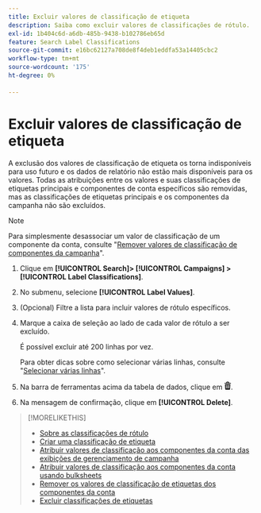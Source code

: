 ```yaml
---
title: Excluir valores de classificação de etiqueta
description: Saiba como excluir valores de classificações de rótulo.
exl-id: 1b404c6d-a6db-485b-9438-b102786eb65d
feature: Search Label Classifications
source-git-commit: e16bc62127a708de8f4deb1eddfa53a14405cbc2
workflow-type: tm+mt
source-wordcount: '175'
ht-degree: 0%

---
```


# Excluir valores de classificação de etiqueta

A exclusão dos valores de classificação de etiqueta os torna indisponíveis para uso futuro e os dados de relatório não estão mais disponíveis para os valores. Todas as atribuições entre os valores e suas classificações de etiquetas principais e componentes de conta específicos são removidas, mas as classificações de etiquetas principais e os componentes da campanha não são excluídos.

>[!NOTE]
>
>Para simplesmente desassociar um valor de classificação de um componente da conta, consulte &quot;[Remover valores de classificação de componentes da campanha](classification-values-remove.md)&quot;.

1. Clique em **[!UICONTROL Search]> [!UICONTROL Campaigns] >[!UICONTROL Label Classifications]**.

1. No submenu, selecione **[!UICONTROL Label Values]**.

1. (Opcional) Filtre a lista para incluir valores de rótulo específicos.

1. Marque a caixa de seleção ao lado de cada valor de rótulo a ser excluído.

   É possível excluir até 200 linhas por vez.

   Para obter dicas sobre como selecionar várias linhas, consulte &quot;[Selecionar várias linhas](/help/search-social-commerce/common-tasks/navigation-editing-selection/multiple-rows-select.md)&quot;.

1. Na barra de ferramentas acima da tabela de dados, clique em ![Excluir](/help/search-social-commerce/assets/delete.png "Excluir").

1. Na mensagem de confirmação, clique em **[!UICONTROL Delete]**.

>[!MORELIKETHIS]
>
>* [Sobre as classificações de rótulo](classification-about.md)
>* [Criar uma classificação de etiqueta](classification-create.md)
>* [Atribuir valores de classificação aos componentes da conta das exibições de gerenciamento de campanha](classification-values-assign-campaign-management.md)
>* [Atribuir valores de classificação aos componentes da conta usando bulksheets](classification-values-assign-bulksheets.md)
>* [Remover os valores de classificação de etiquetas dos componentes da conta](classification-values-remove.md)
>* [Excluir classificações de etiquetas](classification-delete.md)
